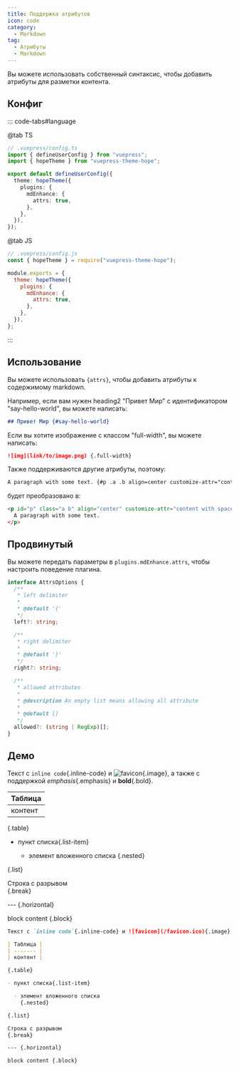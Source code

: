 ```yaml
---
title: Поддержка атрибутов
icon: code
category:
  - Markdown
tag:
  - Атрибуты
  - Markdown
---
```


Вы можете использовать собственный синтаксис, чтобы добавить атрибуты для разметки контента.

<!-- more -->

## Конфиг

::: code-tabs#language

@tab TS

```ts {8}
// .vuepress/config.ts
import { defineUserConfig } from "vuepress";
import { hopeTheme } from "vuepress-theme-hope";

export default defineUserConfig({
  theme: hopeTheme({
    plugins: {
      mdEnhance: {
        attrs: true,
      },
    },
  }),
});
```

@tab JS

```js {8}
// .vuepress/config.js
const { hopeTheme } = require("vuepress-theme-hope");

module.exports = {
  theme: hopeTheme({
    plugins: {
      mdEnhance: {
        attrs: true,
      },
    },
  }),
};
```

:::

## Использование

Вы можете использовать `{attrs}`, чтобы добавить атрибуты к содержимому markdown.

Например, если вам нужен heading2 "Привет Мир" с идентификатором "say-hello-world", вы можете написать:

```md
## Привет Мир {#say-hello-world}
```

Если вы хотите изображение с классом "full-width", вы можете написать:

```md
![img](link/to/image.png) {.full-width}
```

Также поддерживаются другие атрибуты, поэтому:

```md
A paragraph with some text. {#p .a .b align=center customize-attr="content with spaces"}
```

будет преобразовано в:

```html
<p id="p" class="a b" align="center" customize-attr="content with spaces">
  A paragraph with some text.
</p>
```

## Продвинутый

Вы можете передать параметры в `plugins.mdEnhance.attrs`, чтобы настроить поведение плагина.

```ts
interface AttrsOptions {
  /**
   * left delimiter
   *
   * @default '{'
   */
  left?: string;

  /**
   * right delimiter
   *
   * @default '}'
   */
  right?: string;

  /**
   * allowed attributes
   *
   * @description An empty list means allowing all attribute
   *
   * @default []
   */
  allowed?: (string | RegExp)[];
}
```

## Демо

Текст с `inline code`{.inline-code} и ![favicon](/favicon.ico){.image}, а также с поддержкой _emphasis_{.emphasis} и **bold**{.bold}.

| Таблица |
| ------- |
| контент |

{.table}

- пункт списка{.list-item}

  - элемент вложенного списка
    {.nested}

{.list}

Строка с разрывом  
{.break}

--- {.horizontal}

block content {.block}

```md
Текст с `inline code`{.inline-code} и ![favicon](/favicon.ico){.image}, а также с поддержкой _emphasis_{.emphasis} и **bold**{.bold}.

| Таблица |
| ------- |
| контент |

{.table}

- пункт списка{.list-item}

  - элемент вложенного списка
    {.nested}

{.list}

Строка с разрывом  
{.break}

--- {.horizontal}

block content {.block}
```
